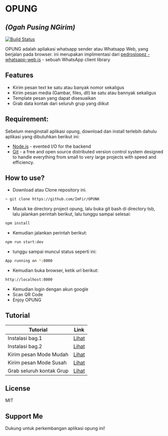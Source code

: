 # OPUNG
## _(Ogah Pusing NGirim)_


[![Build Status](https://travis-ci.org/joemccann/dillinger.svg?branch=master)](https://travis-ci.org/joemccann/dillinger)

OPUNG adalah apliakasi whatsapp sender atau Whatsapp Web, yang berjalan pada browser. ini merupakan implimentasi dari [pedroslopez - whatsapp-web.js](https://github.com/pedroslopez/whatsapp-web.js/) - sebuah WhatsApp client library 

## Features

- Kirim pesan text ke satu atau banyak nomor sekaligus
- Kirim pesan media (Gambar, files, dll) ke satu atau bannyak sekaligus
- Template pesan yang dapat disesuaikan
- Grab data kontak dari seluruh grup yang diikut

## Requirement:

Sebelum menginstall aplikasi opung, download dan install terlebih dahulu aplikasi yang dibutuhkan berikut ini:

- [Node.js](https://nodejs.org/en/) - evented I/O for the backend
- [Git](https://git-scm.com/) - a free and open source distributed version control system designed to handle everything from small to very large projects with speed and efficiency.


## How to use?

- Download atau Clone repository ini.

```sh
> git clone https://github.com/ImFir/OPUNK
```
- Masuk ke directory project opung, lalu buka git bash di directory tsb, lalu jalankan perintah berikut, lalu tunggu sampai selesai:

```sh
npm install 
```
- Kemudian jalankan perintah berikut:
```sh
npm run start:dev 
```
- tunggu sampai muncul status seperti ini:
```sh
App running on *:8000 
```
- Kemudian buka browser, ketik url berikut:
```sh
http://localhost:8000 
```
- Kemudian login dengan akun google
- Scan QR Code
- Enjoy OPUNG

## Tutorial

| Tutorial | Link |
| ------ | ------ |
| Instalasi bag.1 | [Lihat]() |
| Instalasi bag.2 | [Lihat]() |
| Kirim pesan Mode Mudah | [Lihat]() |
| Kirim pesan Mode Susah | [Lihat]() |
| Grab seluruh kontak Grup | [Lihat]() |


## License

MIT

## Support Me
Dukung untuk perkembangan aplikasi opung ini!
